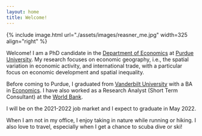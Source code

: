 ```yaml
---
layout: home
title: Welcome!
---
```


{% include image.html url="./assets/images/reasner_me.jpg" width=325 align="right" %}

Welcome! I am a PhD candidate in the [Department of Economics](https://krannert.purdue.edu/academics/Economics/) at [Purdue University](https://www.purdue.edu/). My research focuses on economic geography, i.e., the spatial variation in economic activity, and international trade, with a particular focus on economic development and spatial inequality. <!-- You can find abstracts, working papers, and a list of works in progress on my [research]({{site.baseurl}}/research/) page. --> 

Before coming to Purdue, I graduated from [Vanderbilt University](https://www.vanderbilt.edu/) with a BA in [Economics](https://as.vanderbilt.edu/economics/). I have also worked as a Research Analyst (Short Term Consultant) at the [World Bank](https://www.worldbank.org/). 

I will be on the 2021-2022 job market and I expect to graduate in May 2022. 

When I am not in my office, I enjoy taking in nature while running or hiking. I also love to travel, especially when I get a chance to scuba dive or ski!
